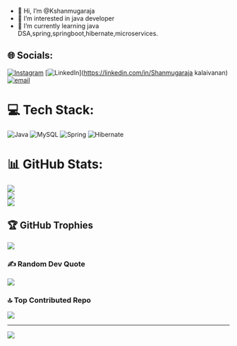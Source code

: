 - 👋 Hi, I’m @Kshanmugaraja
- 👀 I’m interested in java developer 
- 🌱 I’m currently learning java DSA,spring,springboot,hibernate,microservices.


<!---
Kshanmugaraja/Kshanmugaraja is a ✨ special ✨ repository because its `README.md` (this file) appears on your GitHub profile.
You can click the Preview link to take a look at your changes.
--->

## 🌐 Socials:
[![Instagram](https://img.shields.io/badge/Instagram-%23E4405F.svg?logo=Instagram&logoColor=white)](https://instagram.com/mr_Shanmugaraja_03) [![LinkedIn](https://img.shields.io/badge/LinkedIn-%230077B5.svg?logo=linkedin&logoColor=white)](https://linkedin.com/in/Shanmugaraja kalaivanan) [![email](https://img.shields.io/badge/Email-D14836?logo=gmail&logoColor=white)](mailto:vigneshkalai555ks@gmail.com) 

# 💻 Tech Stack:
![Java](https://img.shields.io/badge/java-%23ED8B00.svg?style=for-the-badge&logo=openjdk&logoColor=white) ![MySQL](https://img.shields.io/badge/mysql-4479A1.svg?style=for-the-badge&logo=mysql&logoColor=white) ![Spring](https://img.shields.io/badge/spring-%236DB33F.svg?style=for-the-badge&logo=spring&logoColor=white) ![Hibernate](https://img.shields.io/badge/Hibernate-59666C?style=for-the-badge&logo=Hibernate&logoColor=white)
# 📊 GitHub Stats:
![](https://github-readme-stats.vercel.app/api?username=Kshanmugaraja&theme=dark&hide_border=true&include_all_commits=false&count_private=true)<br/>
![](https://github-readme-streak-stats.herokuapp.com/?user=Kshanmugaraja&theme=dark&hide_border=true)<br/>
![](https://github-readme-stats.vercel.app/api/top-langs/?username=Kshanmugaraja&theme=dark&hide_border=true&include_all_commits=false&count_private=true&layout=compact)

## 🏆 GitHub Trophies
![](https://github-profile-trophy.vercel.app/?username=Kshanmugaraja&theme=radical&no-frame=false&no-bg=true&margin-w=4)

### ✍️ Random Dev Quote
![](https://quotes-github-readme.vercel.app/api?type=vetical&theme=radical)

### 🔝 Top Contributed Repo
![](https://github-contributor-stats.vercel.app/api?username=Kshanmugaraja&limit=5&theme=dark&combine_all_yearly_contributions=true)

---
[![](https://visitcount.itsvg.in/api?id=Kshanmugaraja&icon=6&color=0)](https://visitcount.itsvg.in)

<!-- Proudly created with GPRM ( https://gprm.itsvg.in ) -->
